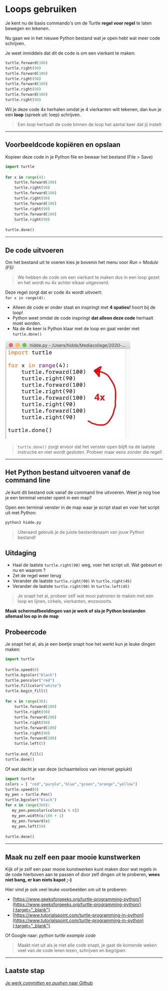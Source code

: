 # Loops gebruiken 

Je kent nu de basis commando's om de Turtle **regel voor regel** te laten bewegen en tekenen.

Nu gaan we in het nieuwe Python bestand wat je open hebt wat meer code schrijven.

Je weet inmiddels dat dit de code is om een vierkant te maken:

```python
turtle.forward(100)
turtle.right(90)
turtle.forward(100)
turtle.right(90)
turtle.forward(100)
turtle.right(90) 
turtle.forward(100)
turtle.right(90)
```

Wil je deze code 4x herhalen omdat je 4 vierkanten wilt tekenen, dan kun je een **loop** (spreek uit: loep) schrijven. 

> Een *loop* herhaalt de code binnen de loop het aantal keer dat jij instelt

---

## Voorbeeldcode kopiëren en opslaan
Kopieer deze code in je Python file en bewaar het bestand (File > Save)

```python
import turtle

for x in range(4):
    turtle.forward(100)
    turtle.right(90)
    turtle.forward(100)
    turtle.right(90)
    turtle.forward(100)
    turtle.right(90)
    turtle.forward(100)
    turtle.right(90)
    
turtle.done()
```

---

## De code uitvoeren
Om het bestand uit te voeren kies je bovenin het menu voor *Run > Module (F5)*

> We hebben de code om een vierkant te maken dus in een loop gezet en het wordt nu 4x achter elkaar uitgevoerd.

Deze regel zorgt dat er code 4x wordt uitvoert:  
`for x in range(4):`

* Alleen de code er onder staat en inspringt met **4 spaties!** hoort bij de loop!
* Python weet omdat de code inspringt **dat alleen deze code** herhaalt moet worden.
* Na de 4e keer is Python klaar met de loop en gaat verder met `turtle.done()`

![](square-loop.png)

> `turtle.done()` zorgt ervoor dat het venster open blijft na de laatste instructie en niet wordt gesloten. Probeer maar eens zonder die regel!

---

## Het Python bestand uitvoeren vanaf de command line
Je kunt dit bestand ook vanaf de command line uitvoeren. Weet je nog hoe je een terminal venster opent in een map?

Open een terminal venster in de map waar je script staat en voer het script uit met Python:

```python
python3 hidde.py
```

> Uiteraard gebruik je de juiste bestandsnaam van jouw Python bestand!

## Uitdaging
- Haal de laatste `turtle.right(90)` weg, voer het script uit. Wat gebeurt er nu en waarom ?
- Zet de regel weer terug
- Verander de laatste `turtle.right(90)` in `turtle.right(45)`
- Verander de laatste `turtle.right(90)` in `turtle.left(45)`

> Je snapt het al, probeer zelf wat mooi patronen te maken met een loop en lijnen, cirkels, vierkanten, enzovoorts.

**Maak schermafbeeldingen van je werk of sla je Python bestanden allemaal los op in de map**


## Probeercode

Je snapt het al, als je een beetje snapt hoe het werkt kun je leuke dingen maken:

```python
import turtle

turtle.speed(0)
turtle.bgcolor("black")
turtle.pencolor("red")
turtle.fillcolor("white")
turtle.begin_fill()

for x in range(36):
    turtle.forward(100)
    turtle.right(90)
    turtle.forward(200)
    turtle.right(90)
    turtle.forward(100)
    turtle.right(90)
    turtle.forward(200)
    turtle.left(5)

turtle.end_fill()
turtle.done()
```

Of wat dacht je van deze (schaamteloos van internet geplukt)

```python
import turtle             
colors = [ "red","purple","blue","green","orange","yellow"]
turtle.speed(0)
my_pen = turtle.Pen()
turtle.bgcolor("black")
for x in range(360):
   my_pen.pencolor(colors[x % 6])
   my_pen.width(x/100 + 1)
   my_pen.forward(x)
   my_pen.left(59)
   
turtle.done()
```

---

## Maak nu zelf een paar mooie kunstwerken
Kijk of je zelf een paar mooie kunstwerken kunt maken door wat regels in de code hierboven aan te passen of door zelf dingen uit te proberen, **wees niet bang, er kan niets kapot ;-)**

Hier vind je ook veel leuke voorbeelden om uit te proberen:  

* [https://www.geeksforgeeks.org/turtle-programming-python/](https://www.geeksforgeeks.org/turtle-programming-python/){:target="_blank"}
* [https://www.tutorialspoint.com/turtle-programming-in-python](https://www.tutorialspoint.com/turtle-programming-in-python){:target="_blank"}

Of Google naar: *python turtle example code*

> Maakt niet uit als je niet alle code snapt, je gaat de komende weken veel van de code leren lezen, schrijven en begrijpen.

----

## Laatste stap

[Je werk *committen* en *pushen* naar Github](../../00-setup/commit_push.html)